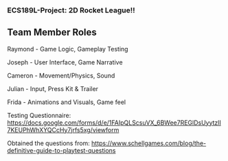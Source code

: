 ### ECS189L-Project: 2D Rocket League!!

## Team Member Roles

Raymond - Game Logic, Gameplay Testing

Joseph - User Interface, Game Narrative

Cameron - Movement/Physics, Sound 

Julian - Input, Press Kit & Trailer

Frida - Animations and Visuals, Game feel


Testing Questionnaire: https://docs.google.com/forms/d/e/1FAIpQLScsuVX_6BWee7REGlDsUyytzlI7KEUPhWhXYQCcHy7jrfs5xg/viewform

Obtained the questions from: https://www.schellgames.com/blog/the-definitive-guide-to-playtest-questions
